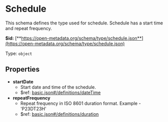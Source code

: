 # Schedule

This schema defines the type used for schedule. Schedule has a start time and repeat frequency.

**$id:** [**https://open-metadata.org/schema/type/schedule.json**](https://open-metadata.org/schema/type/schedule.json)

Type: `object`

## Properties

* **startDate**
  * Start date and time of the schedule.
  * $ref: [basic.json\#/definitions/dateTime](basic.md#types-definitions-in-this-schema)
* **repeatFrequency**
  * Repeat frequency in ISO 8601 duration format. Example - 'P23DT23H'
  * $ref: [basic.json\#/definitions/duration](basic.md#types-definitions-in-this-schema)



